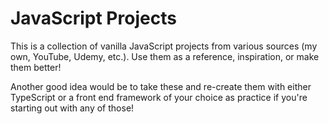 # JavaScript Projects

This is a collection of vanilla JavaScript projects from various sources (my own, YouTube, Udemy, etc.). Use them as a reference, inspiration, or make them better!

Another good idea would be to take these and re-create them with either TypeScript or a front end framework of your choice as practice if you're starting out with any of those!
